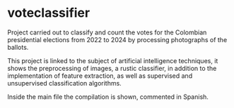 # voteclassifier
Project carried out to classify and count the votes for the Colombian presidential elections from 2022 to 2024 by processing photographs of the ballots.

This project is linked to the subject of artificial intelligence techniques, it shows the preprocessing of images, a rustic classifier,
in addition to the implementation of feature extraction, as well as supervised and unsupervised classification algorithms.

Inside the main file the compilation is shown, commented in Spanish.
